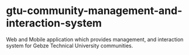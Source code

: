 # gtu-community-management-and-interaction-system
Web and Mobile application which provides management, and interaction system for Gebze Technical University communities.
